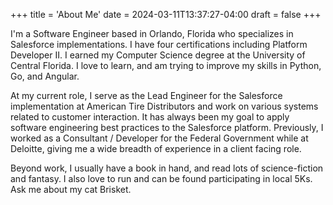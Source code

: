 +++
title = 'About Me'
date = 2024-03-11T13:37:27-04:00
draft = false
+++

I'm a Software Engineer based in Orlando, Florida who specializes in Salesforce implementations. I have four certifications including Platform Developer II. I earned my Computer Science degree at the University of Central Florida. I love to learn, and am trying to improve my skills in Python, Go, and Angular.

At my current role, I serve as the Lead Engineer for the Salesforce implementation at American Tire Distributors and work on various systems related to customer interaction. It has always been my goal to apply software engineering best practices to the Salesforce platform. Previously, I worked as a Consultant / Developer for the Federal Government while at Deloitte, giving me a wide breadth of experience in a client facing role.

Beyond work, I usually have a book in hand, and read lots of science-fiction and fantasy. I also love to run and can be found participating in local 5Ks. Ask me about my cat Brisket.
